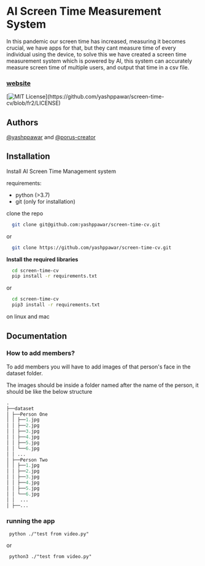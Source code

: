 
# AI Screen Time Measurement System

In this pandemic our screen time has increased, measuring it becomes crucial, we have apps for that, but they cant measure time of every individual using the device, to solve this we have created a screen time measurement system which is powered by AI, this system can accurately measure screen time of multiple users, and output that time in a csv file.

### [website](https://sites.google.com/view/ai-screen-time/home)


[![MIT License](https://img.shields.io/apm/l/atomic-design-ui.svg?)](https://github.com/yashppawar/screen-time-cv/blob/fr2/LICENSE)
 
## Authors

[@yashppawar](https://www.github.com/yashppawar) and [@porus-creator](https://www.github.com/porus-creator)

  
## Installation

Install AI Screen Time Management system

requirements:
- python (>3.7)
- git (only for installation)

clone the repo
```bash
  git clone git@github.com:yashppawar/screen-time-cv.git
```
or 
```bash
  git clone https://github.com/yashppawar/screen-time-cv.git
```
**Install the required libraries**
```bash
  cd screen-time-cv
  pip install -r requirements.txt
```
or 
```bash
  cd screen-time-cv
  pip3 install -r requirements.txt
```
on linux and mac
## Documentation

### How to add members?
 To add members you will have to add images of that person's face in the dataset folder.
 
 The images should be inside a folder named after the name of the person, it should be like the below structure

 ```fs
 .
 ├──dataset
 │ ├──Person One
 │ │ ├──1.jpg
 │ │ ├──2.jpg
 │ │ ├──3.jpg
 │ │ ├──4.jpg
 │ │ ├──5.jpg
 │ │ └──6.jpg
 │ │ ...
 │ ├──Person Two
 │ │ ├──1.jpg
 │ │ ├──2.jpg
 │ │ ├──3.jpg
 │ │ ├──4.jpg
 │ │ ├──5.jpg
 │ │ └──6.jpg
 │ │  ...
 │ ├──...    
```

 ### running the app

```
 python ./"test from video.py"
```
or
```
 python3 ./"test from video.py"
```
